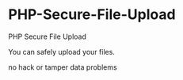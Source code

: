 # PHP-Secure-File-Upload
PHP Secure File Upload

You can safely upload your files.

no hack or tamper data problems

